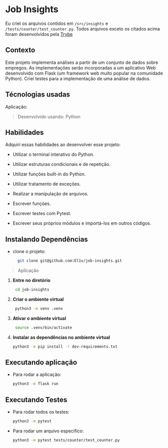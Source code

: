 # Job Insights

Eu criei os arquivos contidos em `/src/insights` e `/tests/counter/test_counter.py`.
Todos arquivos exceto os citados acima foram desenvolvidos pela [Trybe](https://www.betrybe.com/ "Trybe | Escola de programação online")

## Contexto

Este projeto implementa análises a partir de um conjunto de dados sobre empregos. As implementações serão incorporadas a um aplicativo Web desenvolvido com Flask (um framework web muito popular na comunidade Python). Criei testes para a implementação de uma análise de dados.

## Técnologias usadas

Aplicação:

> Desenvolvido usando: Python

## Habilidades

Adquiri essas habilidades ao desenvolver esse projeto:

- Utilizar o terminal interativo do Python.

- Utilizar estruturas condicionais e de repetição.

- Utilizar funções built-in do Python.

- Utilizar tratamento de exceções.

- Realizar a manipulação de arquivos.

- Escrever funções.

- Escrever testes com Pytest.

- Escrever seus próprios módulos e importá-los em outros códigos.

## Instalando Dependências

- clone o projeto:

  ```bash
    git clone git@github.com:El1v/job-insights.git
  ```

> Aplicação

1. **Entre no diretório**

   ```bash
    cd job-insights
   ```

2. **Criar o ambiente virtual**

   ```bash
    python3 -m venv .venv
   ```

3. **Ativar o ambiente virtual**

   ```bash
    source .venv/bin/activate
   ```

4. **Instalar as dependências no ambiente virtual**

   ```bash
   python3 -m pip install -r dev-requirements.txt
   ```

## Executando aplicação

<!--
  ```bash

  ```
-->

- Para rodar a aplicação:

  ```bash
  python3 -m flask run
  ```

## Executando Testes

- Para rodar todos os testes:

  ```bash
  python3 -m pytest
  ```

- Para rodar um arquivo especifico:

  ```bash
  python3 -m pytest tests/counter/test_counter.py
  ```
